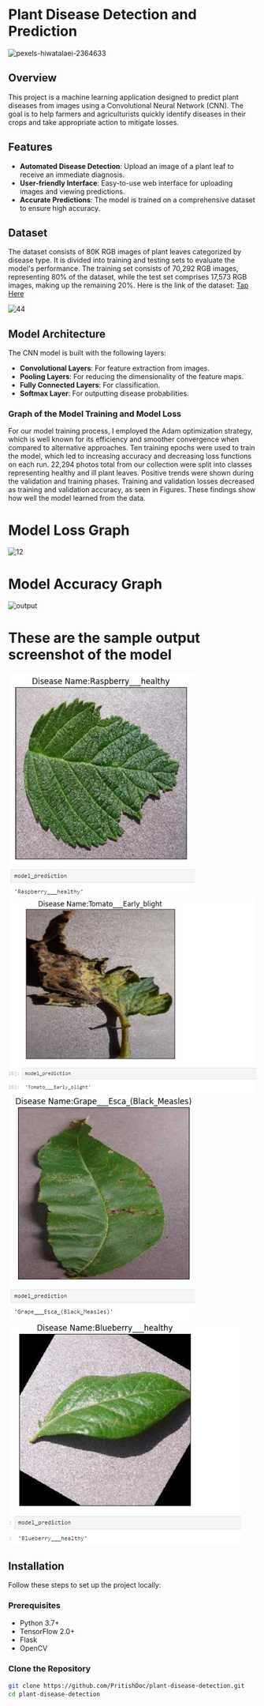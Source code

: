 # Plant Disease Detection and Prediction

![pexels-hiwatalaei-2364633](https://github.com/PritishDoc/Plant-Disease-Detection-and-Prediction_/assets/141579651/b2fd1d0a-35ea-49dc-b9d2-79218f831de7)

## Overview

This project is a machine learning application designed to predict plant diseases from images using a Convolutional Neural Network (CNN). The goal is to help farmers and agriculturists quickly identify diseases in their crops and take appropriate action to mitigate losses.

## Features

- **Automated Disease Detection**: Upload an image of a plant leaf to receive an immediate diagnosis.
- **User-friendly Interface**: Easy-to-use web interface for uploading images and viewing predictions.
- **Accurate Predictions**: The model is trained on a comprehensive dataset to ensure high accuracy.

## Dataset

The dataset consists of 80K RGB images of plant leaves categorized by disease type. It is divided into training and testing sets to evaluate the model's performance.
The training set consists of 70,292 RGB images, representing 80% of the dataset, while the test set comprises 17,573 RGB images, making up the remaining 20%.
Here is the link of the dataset: [Tap Here](https://www.kaggle.com/datasets/vipoooool/new-plant-diseases-dataset)

![44](https://github.com/PritishDoc/Plant-Disease-Detection-and-Prediction_/assets/141579651/ea98c981-bb06-4a5b-a2c2-92780461780f)

## Model Architecture

The CNN model is built with the following layers:

- **Convolutional Layers**: For feature extraction from images.
- **Pooling Layers**: For reducing the dimensionality of the feature maps.
- **Fully Connected Layers**: For classification.
- **Softmax Layer**: For outputting disease probabilities.

### Graph of the Model Training and Model Loss
For our model training process, I employed the Adam optimization strategy, which is well known for its efficiency and smoother convergence when compared to alternative approaches. Ten training epochs were used to train the model, which led to increasing accuracy and decreasing loss functions on each run. 22,294 photos total from our collection were split into classes representing healthy and ill plant leaves. Positive trends were shown during the validation and training phases. Training and validation losses decreased as training and validation accuracy, as seen in Figures. These findings show how well the model learned from the data.
# Model Loss Graph
![12](https://github.com/PritishDoc/Plant-Disease-Detection-and-Prediction_/assets/141579651/e305cc95-e179-4c24-8d97-2f8d2276e3a1)
# Model Accuracy Graph

![output](https://github.com/PritishDoc/Plant-Disease-Detection-and-Prediction_/assets/141579651/71fde424-2996-4cf4-bd03-86c702f89da5)

# These are the sample output screenshot of the model
![alt text](<Screenshot 2024-06-03 090119.png>)
![alt text](<Screenshot 2024-06-03 055103.png>)
![alt text](<Screenshot 2024-06-03 055747.png>)
![alt text](<Screenshot 2024-06-03 055318.png>)

## Installation

Follow these steps to set up the project locally:
 
### Prerequisites

- Python 3.7+
- TensorFlow 2.0+
- Flask
- OpenCV

### Clone the Repository

```bash
git clone https://github.com/PritishDoc/plant-disease-detection.git
cd plant-disease-detection
